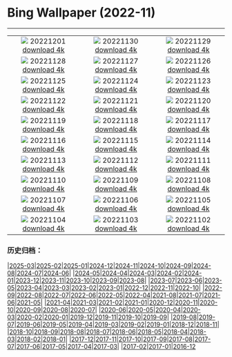# Bing Wallpaper (2022-11)
**************
| | | |
| :----: | :----: | :----: |
| ![](https://www.bing.com/th?id=OHR.QingmingCandle2020_ZH-CN6775701680_1920x1080.jpg) 20221201 [download 4k](https://www.bing.com/th?id=OHR.QingmingCandle2020_ZH-CN6775701680_UHD.jpg) | ![](https://www.bing.com/th?id=OHR.RovinjCroatia_ZH-CN5459110500_1920x1080.jpg) 20221130 [download 4k](https://www.bing.com/th?id=OHR.RovinjCroatia_ZH-CN5459110500_UHD.jpg) | ![](https://www.bing.com/th?id=OHR.HeronGiving_ZH-CN5229629007_1920x1080.jpg) 20221129 [download 4k](https://www.bing.com/th?id=OHR.HeronGiving_ZH-CN5229629007_UHD.jpg) |
| ![](https://www.bing.com/th?id=OHR.RedPlanetDay_ZH-CN4913018041_1920x1080.jpg) 20221128 [download 4k](https://www.bing.com/th?id=OHR.RedPlanetDay_ZH-CN4913018041_UHD.jpg) | ![](https://www.bing.com/th?id=OHR.Cecropia_ZH-CN4236630074_1920x1080.jpg) 20221127 [download 4k](https://www.bing.com/th?id=OHR.Cecropia_ZH-CN4236630074_UHD.jpg) | ![](https://www.bing.com/th?id=OHR.OliveTreeDay_ZH-CN3960861965_1920x1080.jpg) 20221126 [download 4k](https://www.bing.com/th?id=OHR.OliveTreeDay_ZH-CN3960861965_UHD.jpg) |
| ![](https://www.bing.com/th?id=OHR.TurenneSunrise_ZH-CN2357226217_1920x1080.jpg) 20221125 [download 4k](https://www.bing.com/th?id=OHR.TurenneSunrise_ZH-CN2357226217_UHD.jpg) | ![](https://www.bing.com/th?id=OHR.AschauChiemgau_ZH-CN1929016406_1920x1080.jpg) 20221124 [download 4k](https://www.bing.com/th?id=OHR.AschauChiemgau_ZH-CN1929016406_UHD.jpg) | ![](https://www.bing.com/th?id=OHR.HelianthusAnnuus_ZH-CN1675762555_1920x1080.jpg) 20221123 [download 4k](https://www.bing.com/th?id=OHR.HelianthusAnnuus_ZH-CN1675762555_UHD.jpg) |
| ![](https://www.bing.com/th?id=OHR.Waterleidingduinen_ZH-CN1430683267_1920x1080.jpg) 20221122 [download 4k](https://www.bing.com/th?id=OHR.Waterleidingduinen_ZH-CN1430683267_UHD.jpg) | ![](https://www.bing.com/th?id=OHR.BorromeanIslands_ZH-CN0480730115_1920x1080.jpg) 20221121 [download 4k](https://www.bing.com/th?id=OHR.BorromeanIslands_ZH-CN0480730115_UHD.jpg) | ![](https://www.bing.com/th?id=OHR.CosmicCliffs_ZH-CN9555199651_1920x1080.jpg) 20221120 [download 4k](https://www.bing.com/th?id=OHR.CosmicCliffs_ZH-CN9555199651_UHD.jpg) |
| ![](https://www.bing.com/th?id=OHR.ZNPVR_ZH-CN0123954914_1920x1080.jpg) 20221119 [download 4k](https://www.bing.com/th?id=OHR.ZNPVR_ZH-CN0123954914_UHD.jpg) | ![](https://www.bing.com/th?id=OHR.IslamicArt_ZH-CN9972614185_1920x1080.jpg) 20221118 [download 4k](https://www.bing.com/th?id=OHR.IslamicArt_ZH-CN9972614185_UHD.jpg) | ![](https://www.bing.com/th?id=OHR.McKenzieRiverTrail_ZH-CN3786429850_1920x1080.jpg) 20221117 [download 4k](https://www.bing.com/th?id=OHR.McKenzieRiverTrail_ZH-CN3786429850_UHD.jpg) |
| ![](https://www.bing.com/th?id=OHR.Unesco50_ZH-CN3652927413_1920x1080.jpg) 20221116 [download 4k](https://www.bing.com/th?id=OHR.Unesco50_ZH-CN3652927413_UHD.jpg) | ![](https://www.bing.com/th?id=OHR.LontraCanadensis_ZH-CN3359002168_1920x1080.jpg) 20221115 [download 4k](https://www.bing.com/th?id=OHR.LontraCanadensis_ZH-CN3359002168_UHD.jpg) | ![](https://www.bing.com/th?id=OHR.SanGiovanni_ZH-CN3184593519_1920x1080.jpg) 20221114 [download 4k](https://www.bing.com/th?id=OHR.SanGiovanni_ZH-CN3184593519_UHD.jpg) |
| ![](https://www.bing.com/th?id=OHR.IsarwinkelSylvenstein_ZH-CN2963187862_1920x1080.jpg) 20221113 [download 4k](https://www.bing.com/th?id=OHR.IsarwinkelSylvenstein_ZH-CN2963187862_UHD.jpg) | ![](https://www.bing.com/th?id=OHR.HainesEagle_ZH-CN1542376030_1920x1080.jpg) 20221112 [download 4k](https://www.bing.com/th?id=OHR.HainesEagle_ZH-CN1542376030_UHD.jpg) | ![](https://www.bing.com/th?id=OHR.MountAbu_ZH-CN1348295593_1920x1080.jpg) 20221111 [download 4k](https://www.bing.com/th?id=OHR.MountAbu_ZH-CN1348295593_UHD.jpg) |
| ![](https://www.bing.com/th?id=OHR.BadLightning_ZH-CN1049646409_1920x1080.jpg) 20221110 [download 4k](https://www.bing.com/th?id=OHR.BadLightning_ZH-CN1049646409_UHD.jpg) | ![](https://www.bing.com/th?id=OHR.HedgehogNest_ZH-CN0781850458_1920x1080.jpg) 20221109 [download 4k](https://www.bing.com/th?id=OHR.HedgehogNest_ZH-CN0781850458_UHD.jpg) | ![](https://www.bing.com/th?id=OHR.YiPeng_ZH-CN0652265903_1920x1080.jpg) 20221108 [download 4k](https://www.bing.com/th?id=OHR.YiPeng_ZH-CN0652265903_UHD.jpg) |
| ![](https://www.bing.com/th?id=OHR.LiDong2022_ZH-CN9929478283_1920x1080.jpg) 20221107 [download 4k](https://www.bing.com/th?id=OHR.LiDong2022_ZH-CN9929478283_UHD.jpg) | ![](https://www.bing.com/th?id=OHR.MarathonSunday_ZH-CN9833453732_1920x1080.jpg) 20221106 [download 4k](https://www.bing.com/th?id=OHR.MarathonSunday_ZH-CN9833453732_UHD.jpg) | ![](https://www.bing.com/th?id=OHR.Trossachs_ZH-CN9299955040_1920x1080.jpg) 20221105 [download 4k](https://www.bing.com/th?id=OHR.Trossachs_ZH-CN9299955040_UHD.jpg) |
| ![](https://www.bing.com/th?id=OHR.PeytoIce_ZH-CN7517633327_1920x1080.jpg) 20221104 [download 4k](https://www.bing.com/th?id=OHR.PeytoIce_ZH-CN7517633327_UHD.jpg) | ![](https://www.bing.com/th?id=OHR.AmboseliBioshere_ZH-CN7220940943_1920x1080.jpg) 20221103 [download 4k](https://www.bing.com/th?id=OHR.AmboseliBioshere_ZH-CN7220940943_UHD.jpg) | ![](https://www.bing.com/th?id=OHR.TeaPlantationsMunnar_ZH-CN7007323849_1920x1080.jpg) 20221102 [download 4k](https://www.bing.com/th?id=OHR.TeaPlantationsMunnar_ZH-CN7007323849_UHD.jpg) |

### 历史归档：

|[2025-03](bing/2025-03/2025-03.md)|[2025-02](bing/2025-02/2025-02.md)|[2025-01](bing/2025-01/2025-01.md)|[2024-12](bing/2024-12/2024-12.md)|[2024-11](bing/2024-11/2024-11.md)|[2024-10](bing/2024-10/2024-10.md)|[2024-09](bing/2024-09/2024-09.md)|[2024-08](bing/2024-08/2024-08.md)|[2024-07](bing/2024-07/2024-07.md)|[2024-06](bing/2024-06/2024-06.md)|
|[2024-05](bing/2024-05/2024-05.md)|[2024-04](bing/2024-04/2024-04.md)|[2024-03](bing/2024-03/2024-03.md)|[2024-02](bing/2024-02/2024-02.md)|[2024-01](bing/2024-01/2024-01.md)|[2023-12](bing/2023-12/2023-12.md)|[2023-11](bing/2023-11/2023-11.md)|[2023-10](bing/2023-10/2023-10.md)|[2023-09](bing/2023-09/2023-09.md)|[2023-08](bing/2023-08/2023-08.md)|
|[2023-07](bing/2023-07/2023-07.md)|[2023-06](bing/2023-06/2023-06.md)|[2023-05](bing/2023-05/2023-05.md)|[2023-04](bing/2023-04/2023-04.md)|[2023-03](bing/2023-03/2023-03.md)|[2023-02](bing/2023-02/2023-02.md)|[2023-01](bing/2023-01/2023-01.md)|[2022-12](bing/2022-12/2022-12.md)|[2022-11](bing/2022-11/2022-11.md)|[2022-10](bing/2022-10/2022-10.md)|
|[2022-09](bing/2022-09/2022-09.md)|[2022-08](bing/2022-08/2022-08.md)|[2022-07](bing/2022-07/2022-07.md)|[2022-06](bing/2022-06/2022-06.md)|[2022-05](bing/2022-05/2022-05.md)|[2022-04](bing/2022-04/2022-04.md)|[2021-08](bing/2021-08/2021-08.md)|[2021-07](bing/2021-07/2021-07.md)|[2021-06](bing/2021-06/2021-06.md)|[2021-05](bing/2021-05/2021-05.md)|
|[2021-04](bing/2021-04/2021-04.md)|[2021-03](bing/2021-03/2021-03.md)|[2021-02](bing/2021-02/2021-02.md)|[2021-01](bing/2021-01/2021-01.md)|[2020-12](bing/2020-12/2020-12.md)|[2020-11](bing/2020-11/2020-11.md)|[2020-10](bing/2020-10/2020-10.md)|[2020-09](bing/2020-09/2020-09.md)|[2020-08](bing/2020-08/2020-08.md)|[2020-07](bing/2020-07/2020-07.md)|
|[2020-06](bing/2020-06/2020-06.md)|[2020-05](bing/2020-05/2020-05.md)|[2020-04](bing/2020-04/2020-04.md)|[2020-03](bing/2020-03/2020-03.md)|[2020-02](bing/2020-02/2020-02.md)|[2020-01](bing/2020-01/2020-01.md)|[2019-12](bing/2019-12/2019-12.md)|[2019-11](bing/2019-11/2019-11.md)|[2019-10](bing/2019-10/2019-10.md)|[2019-09](bing/2019-09/2019-09.md)|
|[2019-08](bing/2019-08/2019-08.md)|[2019-07](bing/2019-07/2019-07.md)|[2019-06](bing/2019-06/2019-06.md)|[2019-05](bing/2019-05/2019-05.md)|[2019-04](bing/2019-04/2019-04.md)|[2019-03](bing/2019-03/2019-03.md)|[2019-02](bing/2019-02/2019-02.md)|[2019-01](bing/2019-01/2019-01.md)|[2018-12](bing/2018-12/2018-12.md)|[2018-11](bing/2018-11/2018-11.md)|
|[2018-10](bing/2018-10/2018-10.md)|[2018-09](bing/2018-09/2018-09.md)|[2018-08](bing/2018-08/2018-08.md)|[2018-07](bing/2018-07/2018-07.md)|[2018-06](bing/2018-06/2018-06.md)|[2018-05](bing/2018-05/2018-05.md)|[2018-04](bing/2018-04/2018-04.md)|[2018-03](bing/2018-03/2018-03.md)|[2018-02](bing/2018-02/2018-02.md)|[2018-01](bing/2018-01/2018-01.md)|
|[2017-12](bing/2017-12/2017-12.md)|[2017-11](bing/2017-11/2017-11.md)|[2017-10](bing/2017-10/2017-10.md)|[2017-09](bing/2017-09/2017-09.md)|[2017-08](bing/2017-08/2017-08.md)|[2017-07](bing/2017-07/2017-07.md)|[2017-06](bing/2017-06/2017-06.md)|[2017-05](bing/2017-05/2017-05.md)|[2017-04](bing/2017-04/2017-04.md)|[2017-03](bing/2017-03/2017-03.md)|
|[2017-02](bing/2017-02/2017-02.md)|[2017-01](bing/2017-01/2017-01.md)|[2016-12](bing/2016-12/2016-12.md)